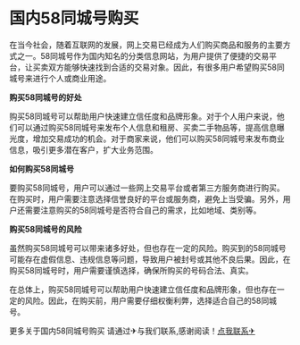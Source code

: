 # 国内58同城号购买

在当今社会，随着互联网的发展，网上交易已经成为人们购买商品和服务的主要方式之一。58同城号作为国内知名的分类信息网站，为用户提供了便捷的交易平台，让买卖双方能够快速找到合适的交易对象。因此，有很多用户希望购买58同城号来进行个人或商业用途。

**购买58同城号的好处**

购买58同城号可以帮助用户快速建立信任度和品牌形象。对于个人用户来说，他们可以通过购买58同城号来发布个人信息和租房、买卖二手物品等，提高信息曝光度，增加交易成功的机会。对于商家来说，他们可以购买58同城号来发布商业信息，吸引更多潜在客户，扩大业务范围。

**如何购买58同城号**

要购买58同城号，用户可以通过一些网上交易平台或者第三方服务商进行购买。在购买时，用户需要注意选择信誉良好的平台或服务商，避免上当受骗。另外，用户还需要注意购买的58同城号是否符合自己的需求，比如地域、类别等。

**购买58同城号的风险**

虽然购买58同城号可以带来诸多好处，但也存在一定的风险。购买到的58同城号可能存在虚假信息、违规信息等问题，导致用户被封号或其他不良后果。因此，在购买58同城号时，用户需要谨慎选择，确保所购买的号码合法、真实。

在总体上，购买58同城号可以帮助用户快速建立信任度和品牌形象，但也存在一定的风险。因此，在购买前，用户需要仔细权衡利弊，选择适合自己的58同城号。

更多关于国内58同城号购买 请通过✈与我们联系,感谢阅读！[点我联系✈](https://www.G208.com)